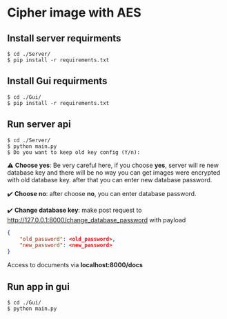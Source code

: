# Cipher image with AES

## Install server requirments

```
$ cd ./Server/
$ pip install -r requirements.txt
```

## Install Gui requirments

```
$ cd ./Gui/
$ pip install -r requirements.txt
```

## Run server api

```
$ cd ./Server/
$ python main.py 
$ Do you want to keep old key config (Y/n): 
```
⚠️ **Choose yes**: Be very careful here, if you choose **yes**, server will re new database key and there will be no way you can get images were encrypted with old database key. after that you can enter new database password.

✔️ **Choose no**: after choose **no**, you can enter database password.

✔️ **Change database key**: make post request to http://127.0.0.1:8000/change_database_password with payload 
```json
{
    "old_password": <old_password>,
    "new_password": <new_password>
}
```

Access to documents via **localhost:8000/docs**

## Run app in gui
```
$ cd ./Gui/
$ python main.py
```
